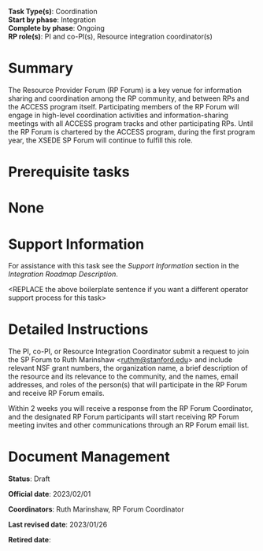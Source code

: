**Task Type(s)**: Coordination  
**Start by phase**: Integration  
**Complete by phase**: Ongoing  
**RP role(s)**: PI and co-PI(s), Resource integration coordinator(s)

# Summary

The Resource Provider Forum (RP Forum) is a key venue for information sharing and coordination among the RP community, and between RPs and the ACCESS program itself. Participating members of the RP Forum will engage in high-level coordination activities and information-sharing meetings with all ACCESS program tracks and other participating RPs. Until the RP Forum is chartered by the ACCESS program, during the first program year, the XSEDE SP Forum will continue to fulfill this role.

# Prerequisite tasks

# None

# Support Information

For assistance with this task see the *Support Information* section in the *Integration Roadmap Description*.

\<REPLACE the above boilerplate sentence if you want a different operator support process for this task\>

# Detailed Instructions

The PI, co-PI, or Resource Integration Coordinator submit a request to join the SP Forum to Ruth Marinshaw \<ruthm@stanford.edu\> and include relevant NSF grant numbers, the organization name, a brief description of the resource and its relevance to the community, and the names, email addresses, and roles of the person(s) that will participate in the RP Forum and receive RP Forum emails.

Within 2 weeks you will receive a response from the RP Forum Coordinator, and the designated RP Forum participants will start receiving RP Forum meeting invites and other communications through an RP Forum email list.

# Document Management

**Status**: Draft

**Official date**: 2023/02/01

**Coordinators**: Ruth Marinshaw, RP Forum Coordinator

**Last revised date**: 2023/01/26

**Retired date**:

